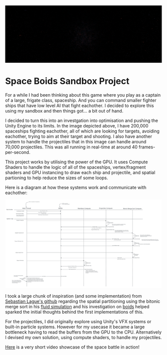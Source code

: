 ![thumbnailImage](Thumbnail.png)

# Space Boids Sandbox Project

For a while I had been thinking about this game where you play as a captain of a large, frigate class, spaceship. And you can command smaller fighter ships that have low level AI that fight eachother. I decided to explore this using my sandbox and then things got... a bit out of hand.

I decided to turn this into an investgation into optimisation and pushing the Unity Engine to its limits. In the image depicted above, I have 200,000 spaceships fighting eachother, all of which are looking for targets, avoiding eachother, trying to aim at their target and shooting. I also have another system to handle the projectiles that in this image can handle around 70,000 projectiles. This was all running in real-time at around 40 frames-per-second.

This project works by utilising the power of the GPU. It uses Compute Shaders to handle the logic of all of the spaceships, vertex/fragment shaders and GPU instancing to draw each ship and projectile, and spatial partioning to help reduce the sizes of some loops.

Here is a diagram at how these systems work and communicate with eachother:

![event-diagram](Projectile-Handling-System.svg)

I took a large chunk of inspiration (and some implementation) from [Sebastian Lague's github](https://github.com/SebLague) regarding the spatial partitioning using the bitonic merge sort in his [fluid simulation](https://github.com/SebLague/Fluid-Sim) and his investigation on [boids](https://github.com/SebLague/Boids) helped sparked the initial thoughts behind the first implementations of this.

For the projectiles, I did originally explore using Unity's VFX systems or built-in particle systems. However for my usecase it became a large bottleneck having to read the buffers from the GPU to the CPU. Alternatively I devised my own solution, using compute shaders, to handle my projectiles.

[Here](https://youtu.be/zsr6qhJ6VUA) is a very short video showcase of the space battle in action!
